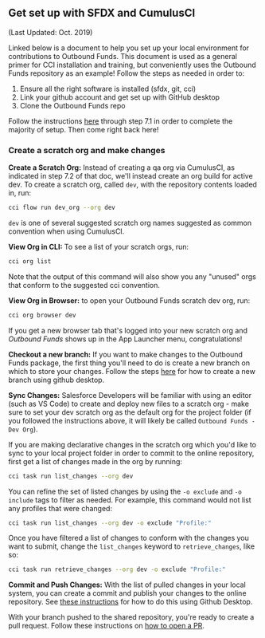 ## Get set up with SFDX and CumulusCI

(Last Updated: Oct. 2019)

Linked below is a document to help you set up your local environment for contributions to Outbound Funds. This document is used as a general primer for CCI installation and training, but conveniently uses the Outbound Funds repository as an example! Follow the steps as needed in order to:

1. Ensure all the right software is installed (sfdx, git, cci)
2. Link your github account and get set up with GitHub desktop
3. Clone the Outbound Funds repo

Follow the instructions [here](https://quip.com/icDYAihiqdB2) through step 7.1 in order to complete the majority of setup. Then come right back here!

### Create a scratch org and make changes

**Create a Scratch Org:** Instead of creating a qa org via CumulusCI, as indicated in step 7.2 of that doc, we'll instead create an org build for active dev. To create a scratch org, called `dev`, with the repository contents loaded in, run:

```bash
cci flow run dev_org --org dev
```

`dev` is one of several suggested scratch org names suggested as common convention when using CumulusCI.

**View Org in CLI:** To see a list of your scratch orgs, run:

```bash
cci org list
```

Note that the output of this command will also show you any "unused" orgs that conform to the suggested cci convention.

**View Org in Browser:** to open your Outbound Funds scratch dev org, run:

```bash
cci org browser dev
```

If you get a new browser tab that's logged into your new scratch org and _Outbound Funds_ shows up in the App Launcher menu, congratulations!

**Checkout a new branch:** If you want to make changes to the Outbound Funds package, the first thing you'll need to do is create a new branch on which to store your changes. Follow the steps [here](https://help.github.com/en/desktop/contributing-to-projects/creating-a-branch-for-your-work) for how to create a new branch using github desktop.

**Sync Changes:** Salesforce Developers will be familiar with using an editor (such as VS Code) to create and deploy new files to a scratch org - make sure to set your dev scratch org as the default org for the project folder (if you followed the instructions above, it will likely be called `Outbound Funds - Dev Org`).

If you are making declarative changes in the scratch org which you'd like to sync to your local project folder in order to commit to the online repository, first get a list of changes made in the org by running:

```bash
cci task run list_changes --org dev
```

You can refine the set of listed changes by using the `-o exclude` and `-o include` tags to filter as needed. For example, this command would not list any profiles that were changed:

```bash
cci task run list_changes --org dev -o exclude "Profile:"
```

Once you have filtered a list of changes to conform with the changes you want to submit, change the `list_changes` keyword to `retrieve_changes`, like so:

```bash
cci task run retrieve_changes --org dev -o exclude "Profile:"
```

**Commit and Push Changes:** With the list of pulled changes in your local system, you can create a commit and publish your changes to the online repository. See [these instructions](https://help.github.com/en/desktop/contributing-to-projects/committing-and-reviewing-changes-to-your-project#2-selecting-changes-to-include-in-a-commit) for how to do this using Github Desktop.

With your branch pushed to the shared repository, you're ready to create a pull request. Follow these instructions on [how to open a PR](https://help.github.com/en/articles/creating-a-pull-request).

